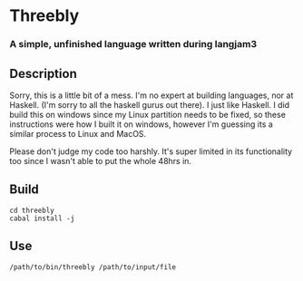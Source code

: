 # Threebly
### A simple, unfinished language written during langjam3

## Description
Sorry, this is a little bit of a mess. I'm no expert at building languages, nor at Haskell. (I'm sorry to all the haskell gurus out there). I just like Haskell. 
I did build this on windows since my Linux partition needs to be fixed, so these instructions were how I built it on windows, however I'm guessing its a similar process to Linux and MacOS.

Please don't judge my code too harshly. It's super limited in its functionality too since I wasn't able to put the whole 48hrs in.

## Build
`cd threebly`  
`cabal install -j`  

## Use
`/path/to/bin/threebly /path/to/input/file`
